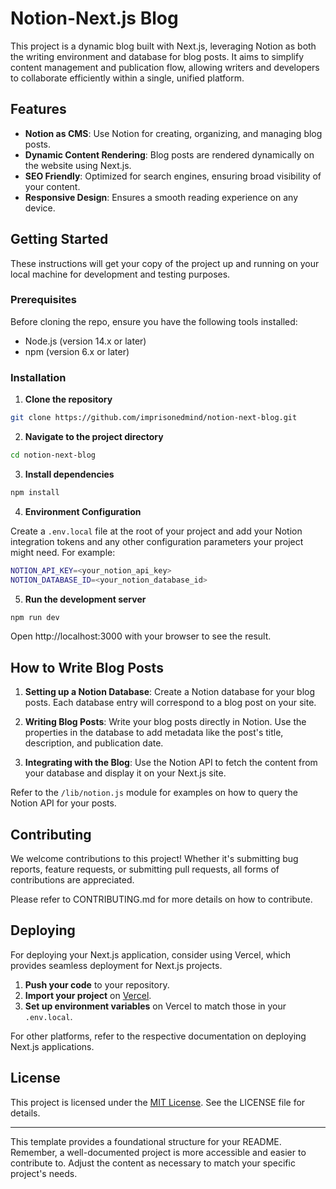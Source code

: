 # Notion-Next.js Blog

This project is a dynamic blog built with Next.js, leveraging Notion as both the writing environment and database for blog posts. It aims to simplify content management and publication flow, allowing writers and developers to collaborate efficiently within a single, unified platform.

## Features

- **Notion as CMS**: Use Notion for creating, organizing, and managing blog posts.
- **Dynamic Content Rendering**: Blog posts are rendered dynamically on the website using Next.js.
- **SEO Friendly**: Optimized for search engines, ensuring broad visibility of your content.
- **Responsive Design**: Ensures a smooth reading experience on any device.

## Getting Started

These instructions will get your copy of the project up and running on your local machine for development and testing purposes.

### Prerequisites

Before cloning the repo, ensure you have the following tools installed:

- Node.js (version 14.x or later)
- npm (version 6.x or later)

### Installation

1. **Clone the repository**

```sh
git clone https://github.com/imprisonedmind/notion-next-blog.git
```

2. **Navigate to the project directory**

```sh
cd notion-next-blog
```

3. **Install dependencies**

```sh
npm install
```

4. **Environment Configuration**

Create a `.env.local` file at the root of your project and add your Notion integration tokens and any other configuration parameters your project might need. For example:

```sh
NOTION_API_KEY=<your_notion_api_key>
NOTION_DATABASE_ID=<your_notion_database_id>
```

5. **Run the development server**

```sh
npm run dev
```

Open http://localhost:3000 with your browser to see the result.

## How to Write Blog Posts

1. **Setting up a Notion Database**: Create a Notion database for your blog posts. Each database entry will correspond to a blog post on your site.
   
2. **Writing Blog Posts**: Write your blog posts directly in Notion. Use the properties in the database to add metadata like the post's title, description, and publication date.

3. **Integrating with the Blog**: Use the Notion API to fetch the content from your database and display it on your Next.js site.

Refer to the `/lib/notion.js` module for examples on how to query the Notion API for your posts.

## Contributing

We welcome contributions to this project! Whether it's submitting bug reports, feature requests, or submitting pull requests, all forms of contributions are appreciated.

Please refer to CONTRIBUTING.md for more details on how to contribute.

## Deploying

For deploying your Next.js application, consider using Vercel, which provides seamless deployment for Next.js projects.

1. **Push your code** to your repository.
2. **Import your project** on [Vercel](https://vercel.com).
3. **Set up environment variables** on Vercel to match those in your `.env.local`.

For other platforms, refer to the respective documentation on deploying Next.js applications.

## License

This project is licensed under the [MIT License](LICENSE). See the LICENSE file for details.

---

This template provides a foundational structure for your README. Remember, a well-documented project is more accessible and easier to contribute to. Adjust the content as necessary to match your specific project's needs.